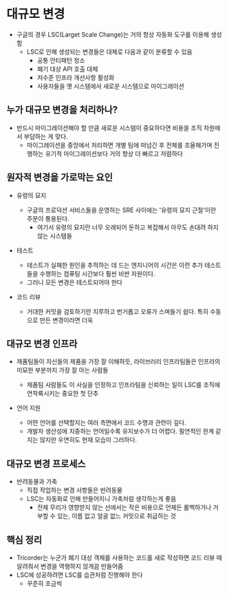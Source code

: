 # 대규모 변경
* 구글의 경우 LSC(Larget Scale Change)는 거의 항상 자동화 도구를 이용해 생성함
  + LSC로 인해 생성되는 변경들은 대체로 다음과 같이 분류할 수 있음
    - 공통 안티패턴 청소
    - 폐기 대상 API 호출 대체
    - 저수준 인프라 개선사항 활성화
    - 사용자들을 옛 시스템에서 새로운 시스템으로 마이그레이션

## 누가 대규모 변경을 처리하나?

* 반드시 마이그레이션해야 할 만큼 새로운 시스템이 중요하다면 비용을 조직 차원에서 부담하는 게 맞다.
  + 마이그레이션을 중앙에서 처리하면 개별 팀에 떠넘긴 후 전체를 조율해가며 진행하는 유기적 마이그레이션보다 거의 항상 더 빠르고 저렴하다

## 원자적 변경을 가로막는 요인

* 유령의 묘지
  + 구글의 프로덕션 서비스들을 운영하는 SRE 사이에는 '유령의 묘지 근절'이란 주문이 통용된다.
    - 여기서 유령의 묘지란 너무 오래되어 둔하고 복잡해서 아무도 손대려 하지 않는 시스템들

* 테스트
  + 테스트가 실패한 원인을 추적하는 데 드는 엔지니어의 시간은 이런 추가 테스트들을 수행하는 컴퓨팅 시간보다 훨씬 비싼 자원이다.
  + 그러니 모든 변경은 테스트되어야 한다

* 코드 리뷰
  + 거대한 커밋을 검토하기란 지루하고 번거롭고 오류가 스며들기 쉽다. 특히 수동으로 만든 변경이라면 더욱

## 대규모 변경 인프라

* 제품팀들이 자신들의 제품을 가장 잘 이해하듯, 라이브러리 인프라팀들은 인프라의 미묘한 부분까지 가장 잘 아는 사람들
  + 제품팀 사람들도 이 사실을 인정하고 인프라팀을 신뢰하는 일이 LSC를 조직에 연착륙시키는 중요한 첫 단추

* 언어 지원
  + 어떤 언어를 선택할지는 여러 측면에서 코드 수명과 관련이 깊다.
  + 개발자 생산성에 치중하는 언어일수록 유지보수가 더 어렵다. 필연적인 한계 같지는 않지만 우연히도 현재 모습이 그러하다.

## 대규모 변경 프로세스

* 반려동물과 가축
  + 직접 작업하는 변경 사항들은 반려동물
  + LSC는 자동화로 인해 만들어지니 가축처럼 생각하는게 좋음
    - 전체 무리가 영향받지 않는 선에서는 작은 비용으로 언제든 롤백하거나 거부할 수 있는, 이름 없고 얼굴 없느 커밋으로 취급하는 것

## 핵심 정리

* Tricorder는 누군가 폐기 대상 객체를 사용하는 코드를 새로 작성하면 코드 리뷰 때 알려줘서 변경을 역행하지 않게끔 만들어줌
* LSC에 성공하려면 LSC를 습관처럼 진행해야 한다
  + 꾸준히 조금씩
